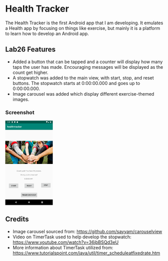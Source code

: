 # Health Tracker

The Health Tracker is the first Android app that I am developing.  It emulates a Health app by focusing on things like exercise, but mainly it is a platform to learn how to develop an Android app.

## Lab26 Features

* Added a button that can be tapped and a counter will display how many taps the user has made.  Encouraging messages will be displayed as the count get higher.
* A stopwatch was added to the main view, with start, stop, and reset buttons.  The stopwatch starts at 0:00:00.000 and goes up to 0:00:00.000.
* Image carousel was added which display different exercise-themed images.

### Screenshot

<img src="./assets/screenshot_1.png"
     alt="White Board Picture"
     width=150; />



## Credits

* Image carousel sourced from: https://github.com/sayyam/carouselview
* Video on TimerTask used to help develop the stopwatch: https://www.youtube.com/watch?v=36jbBSQd3eU
* More information about TimerTask utilized from: https://www.tutorialspoint.com/java/util/timer_scheduleatfixedrate.htm
